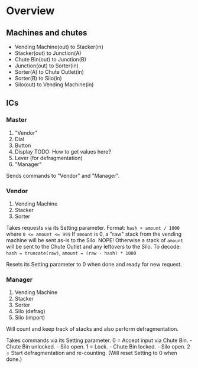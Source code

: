 # Overview


## Machines and chutes

- Vending Machine(out) to Stacker(in)
- Stacker(out) to Junction(A)
- Chute Bin(out) to Junction(B)
- Junction(out) to Sorter(in)
- Sorter(A) to Chute Outlet(in)
- Sorter(B) to Silo(in)
- Silo(out) to Vending Machine(in)



## ICs

### Master
1. "Vendor"
2. Dial
3. Button
4. Display                      TODO: How to get values here?
5. Lever (for defragmentation)
6. "Manager"

Sends commands to "Vendor" and "Manager".


### Vendor

1. Vending Machine
2. Stacker
3. Sorter

Takes requests via its Setting parameter.
    Format: `hash + amount / 1000` where `0 <= amount <= 999`
        If `amount` is 0, a "raw" stack from the vending machine will be sent as-is to the Silo.        NOPE!
        Otherwise a stack of `amount` will be sent to the Chute Outlet and any leftovers to the Silo.
    To decode: `hash = truncate(raw)`, `amount = (raw - hash) * 1000`

Resets its Setting parameter to 0 when done and ready for new request.


### Manager

1. Vending Machine
2. Stacker
3. Sorter
4. Silo (defrag)
5. Silo (import)

Will count and keep track of stacks and also perform defragmentation.

Takes commands via its Setting parameter.
    0 = Accept input via Chute Bin.
        - Chute Bin unlocked.
        - Silo open.
    1 = Lock.
        - Chute Bin locked.
        - Silo open.
    2 = Start defragmentation and re-counting. (Will reset Setting to 0 when done.)
